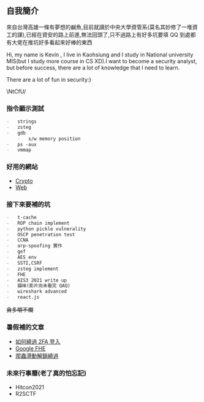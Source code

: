 ## 自我簡介

來自台灣高雄一條有夢想的鹹魚,目前就讀於中央大學資管系(莫名其妙修了一堆資工的課),已經在資安的路上前進,無法回頭了,只不過路上有好多坑要填 QQ 到處都有大佬在推坑好多看起來好棒的東西

Hi, my name is Kevin , I live in Kaohsiung and I study in National university MIS(but I study more course in CS XD).I want to become a security analyst, but before success, there are a lot of knowledge that I need to learn.

There are a lot of fun in security:)

\NtCfU/

### 指令顯示測試

```markdown
-   strings
-   zsteg
-   gdb
    -   x/w memory position
-   ps -aux
-   vmmap
```

### 好用的網站

-   [Crypto](https://cryptohack.org/)
-   [Web](https://github.com/w181496/Web-CTF-Cheatsheet#ssrf)

### 接下來要補的坑

```markdown
-   t-cache
-   ROP chain implement
-   python pickle vulnerality
-   OSCP penetration test
-   CCNA
-   arp-spoofing 實作
-   gef
-   AES env
-   SSTI,CSRF
-   zsteg implement
-   FHE
-   AIS3 2021 write up
-   貓味(影片尚未看完 QAQ)
-   wireshark advanced
-   react.js
```

~~貪多嚼不爛~~

### 暑假補的文章

-   [如何繞過 2FA 登入](https://youst.in/posts/bypassing-2fa-using-openid-misconfiguration/?fbclid=IwAR0wxK1GG3PpQJ907nHVs7Sqrasze0-3nxHhvpP9nKxcziexgLnp9iUSlsQ)
-   [Google FHE](https://github.com/google/fully-homomorphic-encryption)
-   [爬蟲滑動解鎖繞過](https://blog.v123582.tw/2021/06/05/%E8%AE%93-Python-%E7%88%AC%E8%9F%B2%E4%B9%9F%E8%83%BD%E8%AE%80%E5%BE%97%E6%87%82%E3%80%8C%E6%BB%91%E5%8B%95%E9%A9%97%E8%AD%89%E7%A2%BC%E3%80%8D/)

### 未來行事曆(老了真的怕忘記)

-   Hitcon2021
-   R2SCTF
